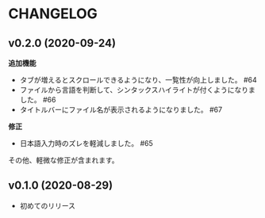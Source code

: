 # CHANGELOG

## v0.2.0 (2020-09-24)
**追加機能**
- タブが増えるとスクロールできるようになり、一覧性が向上しました。 #64
- ファイルから言語を判断して、シンタックスハイライトが付くようになりました。 #66
- タイトルバーにファイル名が表示されるようになりました。 #67

**修正**
- 日本語入力時のズレを軽減しました。 #65

その他、軽微な修正が含まれます。

## v0.1.0 (2020-08-29)
- 初めてのリリース
